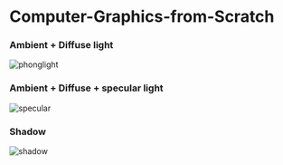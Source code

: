 ﻿# Computer-Graphics-from-Scratch

### Ambient + Diffuse light
![phonglight](https://github.com/whgusdn321/Computer-Graphics-from-Scratch/assets/43023361/92000a30-135f-4205-968f-9cf48601facc)

### Ambient + Diffuse + specular light
![specular](https://github.com/whgusdn321/Computer-Graphics-from-Scratch/assets/43023361/120ebea8-9b84-4b63-b06b-7f49f3a2e836)

### Shadow
![shadow](https://github.com/whgusdn321/Computer-Graphics-from-Scratch/assets/43023361/e8091182-8d64-4e4d-8e4a-3f9f578179bf)
